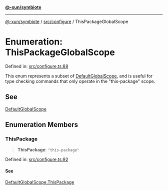 [**@-xun/symbiote**](../../../README.md)

***

[@-xun/symbiote](../../../README.md) / [src/configure](../README.md) / ThisPackageGlobalScope

# Enumeration: ThisPackageGlobalScope

Defined in: [src/configure.ts:88](https://github.com/Xunnamius/symbiote/blob/da0014a3d8fa3571177d2af968ce57f9fecbb1ee/src/configure.ts#L88)

This enum represents a subset of [DefaultGlobalScope](DefaultGlobalScope.md), and is useful for type
checking commands that only operate in the "this-package" scope.

## See

[DefaultGlobalScope](DefaultGlobalScope.md)

## Enumeration Members

### ThisPackage

> **ThisPackage**: `"this-package"`

Defined in: [src/configure.ts:92](https://github.com/Xunnamius/symbiote/blob/da0014a3d8fa3571177d2af968ce57f9fecbb1ee/src/configure.ts#L92)

#### See

[DefaultGlobalScope.ThisPackage](DefaultGlobalScope.md#thispackage)
